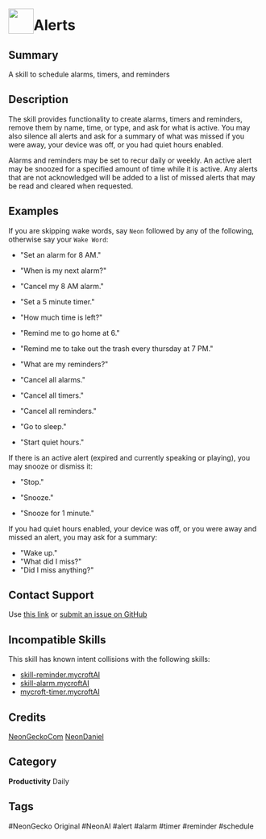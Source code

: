 # <img src='./logo.svg' card_color="#FF8600" width="50" style="vertical-align:bottom" style="vertical-align:bottom">Alerts  
  
## Summary  
  
A skill to schedule alarms, timers, and reminders


## Description  
  
The skill provides functionality to create alarms, timers and reminders, remove them by name, time, or type, and ask for
what is active. You may also silence all alerts and ask for a summary of what was missed if you were away, your device
was off, or you had quiet hours enabled.

Alarms and reminders may be set to recur daily or weekly. An active alert may be snoozed for a specified amount of time
while it is active. Any alerts that are not acknowledged will be added to a list of missed alerts that may be read and
cleared when requested.
    
  
## Examples  
  
If you are skipping wake words, say `Neon` followed by any of the following, otherwise say your `Wake Word`:

- "Set an alarm for 8 AM."
- "When is my next alarm?"
- "Cancel my 8 AM alarm."

- "Set a 5 minute timer."
- "How much time is left?"

- "Remind me to go home at 6."
- "Remind me to take out the trash every thursday at 7 PM."
- "What are my reminders?"

- "Cancel all alarms."
- "Cancel all timers."
- "Cancel all reminders."

- "Go to sleep."
- "Start quiet hours."

If there is an active alert (expired and currently speaking or playing), you may snooze or dismiss it:

- "Stop."

- "Snooze."
- "Snooze for 1 minute."
  
If you had quiet hours enabled, your device was off, or you were away and missed an alert, you may ask for a summary:

- "Wake up."
- "What did I miss?"
- "Did I miss anything?"

## Contact Support
Use [this link](https://neongecko.com/ContactUs) or
[submit an issue on GitHub](https://help.github.com/en/articles/creating-an-issue)

## Incompatible Skills
This skill has known intent collisions with the following skills:
- [skill-reminder.mycroftAI](https://github.com/mycroftai/skill-reminder)
- [skill-alarm.mycroftAI](https://github.com/mycroftai/skill-alarm)
- [mycroft-timer.mycroftAI](https://github.com/mycroftai/mycroft-timer)

## Credits
[NeonGeckoCom](https://github.com/NeonGeckoCom)
[NeonDaniel](https://github.com/NeonDaniel)

## Category
**Productivity**
Daily

## Tags
#NeonGecko Original
#NeonAI
#alert
#alarm
#timer
#reminder
#schedule
